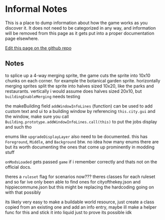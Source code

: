 # Informal Notes

This is a place to dump information about how the game works as you discover it. It does not need to be categorized in any way, and information will be removed from this page as it gets put into a proper documentation page elsewhere.

[Edit this page on the github repo](https://github.com/tfe2-modding/tfe2-modding.github.io/edit/main/Informal%20Notes.md)

## Notes





<!-- PLEASE DO NOT PUT ANY NOTES ABOVE THIS COMMENT -->






to splice up a 4-way merging sprite, the game cuts the sprite into 10x10 chunks on each corner. for example the botanical garden sprite. horizontally merging sprites split the sprite into halves sized 10x20, like the parks and restaurants. vertically i would assume does halves sized 20x10, but `buildingEnableMerging` needs testing

the makeBuilding field `addWindowInfoLines` (function) can be used to add custom text and ui to a building window by referencing `this.city.gui` and the window, make sure you call `Building.prototype.addWindowInfoLines.call(this)` to put the jobs display and such tho

enums like `upgradeDisplayLayer` also need to be documented. this has `Foreground`, `Middle`, and `Background` btw. no idea how many enums there are but its worth documenting the ones that come up prominently in modding stuff

`onModsLoaded` gets passed `game` if i remember correctly and thats not on the official docs.

theres a `ruleset` flag for scenarios now??? theres classes for each ruleset and so far ive only been able to find ones for cityofthekey.json and hippiecommune.json but this might be replacing the hardcoding going on with that possibly

its likely very easy to make a buildable world resource, just create a class copied from an existing one and add an info entry, maybe ill make a helper func for this and stick it into liquid just to prove its possible idk
